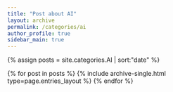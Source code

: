 ```yaml
---
title: "Post about AI"
layout: archive
permalink: /categories/ai
author_profile: true
sidebar_main: true
---
```


{% assign posts = site.categories.AI | sort:"date" %}

{% for post in posts %}
  {% include archive-single.html type=page.entries_layout %}
{% endfor %}
